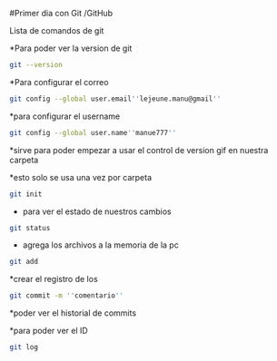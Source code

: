 #Primer dia con Git /GitHub

Lista de comandos de git

*Para poder ver la version de  git

```bash
git --version
```

*Para configurar el correo

```bash
git config --global user.email''lejeune.manu@gmail''
```


*para configurar el username

```bash
git config --global user.name''manue777''
```
*sirve para poder empezar a usar el control de version gif en nuestra carpeta


*esto solo se usa una vez por carpeta

```bash
git init
```

* para ver el estado de nuestros cambios

```bash
git status
```

* agrega los archivos a la memoria de la pc

```bash
git add
```

*crear el registro de los

```bash
git commit -m ''comentario''
```


*poder ver el historial de commits

*para poder ver el ID


```bash
git log
```



